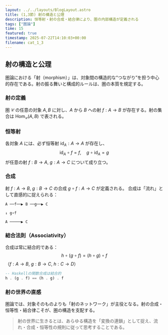 ```yaml
---
layout: ../../layouts/BlogLayout.astro
title: (1,3節) 射の構造と公理
description: 恒等射・射の合成・結合律により、圏の内部構造が定義される
tags: ["圏論"]
time: 15
featured: true
timestamp: 2025-07-22T14:10:03+00:00
filename: cat_1_3
---
```


## 射の構造と公理

圏論における「射（morphism）」は、対象間の構造的な“つながり”を担う中心的存在である。射の振る舞いと構成的ルールは、圏の本質を規定する。

### 射の定義

圏 $\mathcal{C}$ の任意の対象 $A, B$ に対し、$A$ から $B$ への射 $f : A \to B$ が存在する。射の集合は $\mathrm{Hom}_{\mathcal{C}}(A, B)$ で表される。

### 恒等射

各対象 $A$ には、必ず恒等射 $\mathrm{id}_A : A \to A$ が存在し、
$$
\mathrm{id}_A \circ f = f, \quad g \circ \mathrm{id}_A = g
$$
が任意の射 $f : B \to A$, $g : A \to C$ について成り立つ。

### 合成

射 $f : A \to B$, $g : B \to C$ の合成 $g \circ f : A \to C$ が定義される。
合成は「流れ」として直感的に捉えられる：

```plaintext
A ──f──▶ B ──g──▶ C

↓ g∘f

A ─────▶ C
```

### 結合法則（Associativity）

合成は常に結合的である：
$$
h \circ (g \circ f) = (h \circ g) \circ f
$$
（$f : A \to B$, $g : B \to C$, $h : C \to D$）

```haskell
-- Haskellの関数合成は結合的
h . (g . f) == (h . g) . f
```

### 射の世界の直感

圏論では、対象そのものよりも「射のネットワーク」が主役となる。射の合成・恒等性・結合律こそが、圏の構造を支配する。

> 射の世界に生きるとは、あらゆる構造を「変換の連鎖」として捉え、流れ・合成・恒等性の規則に従って思考することである。
